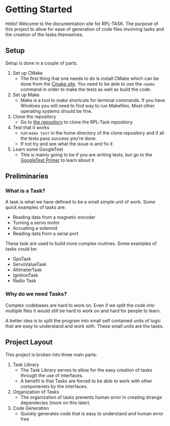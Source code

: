 # Getting Started

Hello! Welcome to the documentation site for RPL-TASK. The purpose of this project to allow for ease of generation of code files involving tasks and the creation of the tasks themselves.


## __Setup__

Setup is done in a couple of parts. 

1. Set up CMake
	- The first thing that one needs to do is install CMake which can be done from the [Cmake site](https://cmake.org/). You need to be able to use the `cmake` command in order to make the tests as well as build the code.
2. Set up Make
	- Make is a tool to make shortcuts for terminal commands. If you have Windows you will need to find way to run Makefiles. Most other operating systems should be fine.
3. Clone the repository
	- Go to [the repository](https://github.com/rocketproplab/rpl-task) to clone the RPL-Task repository.
3. Test that it works
	- run `make test` in the home directory of the clone repository and if all the tests pass success you're done.
	- If not try and see what the issue is and fix it
4. Learn some GoogleTest
	- This is mainly going to be if you are writing tests, but go to the [GoogleTest Primer](http://google.github.io/googletest/quickstart-cmake.html#prerequisites) to learn about it


## __Preliminaries__

### What is a Task?

A task is what we have defined to be a small simple unit of work. Some quick examples of tasks are:

- Reading data from a magnetic encoder
- Turning a servo motor
- Accuating a solenoid
- Reading data from a serial port

These task are used to build more complex routines. Some examples of tasks could be:

- GpsTask
- ServoValueTask
- AltimeterTask
- IgnitionTask
- Radio Task

### Why do we need Tasks?

Complex codebases are hard to work on. Even if we split the code into multiple files it would still be hard to work on and hard for people to learn. 

A better idea is to split the program into small self contained units of logic that are easy to understand and work with. These small units are the tasks.




## __Project Layout__

This project is broken into three main parts:

1. Task Library
    - The Task Library serves to allow for the easy creation of tasks through the use of interfaces.
    - A benefit is that Tasks are forced to be able to work with other componenets by the interfaces.
2. Organization of Tasks
    - The organization of tasks prevents human error in creating strange dependecies (more on this later).
3. Code Generation
    - Quickly generates code that is easy to understand and human error free

